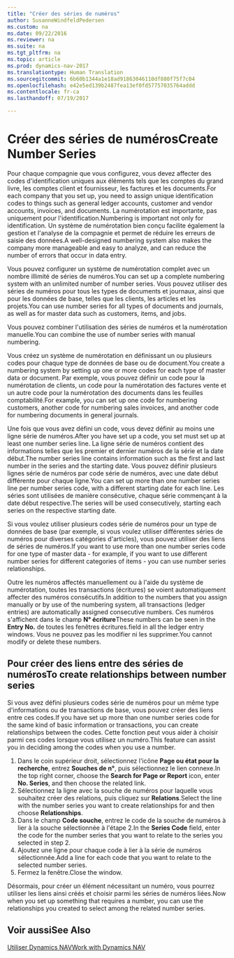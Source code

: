 ```yaml
---
title: "Créer des séries de numéros"
author: SusanneWindfeldPedersen
ms.custom: na
ms.date: 09/22/2016
ms.reviewer: na
ms.suite: na
ms.tgt_pltfrm: na
ms.topic: article
ms.prod: dynamics-nav-2017
ms.translationtype: Human Translation
ms.sourcegitcommit: 6b60b1344a1e18ad91863046110df880f75f7c04
ms.openlocfilehash: e42e5ed139b2487fea13ef0fd57757035764addd
ms.contentlocale: fr-ca
ms.lasthandoff: 07/19/2017

---
```


# <a name="create-number-series"></a><span data-ttu-id="f1553-102">Créer des séries de numéros</span><span class="sxs-lookup"><span data-stu-id="f1553-102">Create Number Series</span></span>

<span data-ttu-id="f1553-103">Pour chaque compagnie que vous configurez, vous devez affecter des codes d'identification uniques aux éléments tels que les comptes du grand livre, les comptes client et fournisseur, les factures et les documents.</span><span class="sxs-lookup"><span data-stu-id="f1553-103">For each company that you set up, you need to assign unique identification codes to things such as general ledger accounts, customer and vendor accounts, invoices, and documents.</span></span> <span data-ttu-id="f1553-104">La numérotation est importante, pas uniquement pour l'identification.</span><span class="sxs-lookup"><span data-stu-id="f1553-104">Numbering is important not only for identification.</span></span> <span data-ttu-id="f1553-105">Un système de numérotation bien conçu facilite également la gestion et l'analyse de la compagnie et permet de réduire les erreurs de saisie des données.</span><span class="sxs-lookup"><span data-stu-id="f1553-105">A well-designed numbering system also makes the company more manageable and easy to analyze, and can reduce the number of errors that occur in data entry.</span></span>

<span data-ttu-id="f1553-106">Vous pouvez configurer un système de numérotation complet avec un nombre illimité de séries de numéros.</span><span class="sxs-lookup"><span data-stu-id="f1553-106">You can set up a complete numbering system with an unlimited number of number series.</span></span> <span data-ttu-id="f1553-107">Vous pouvez utiliser des séries de numéros pour tous les types de documents et journaux, ainsi que pour les données de base, telles que les clients, les articles et les projets.</span><span class="sxs-lookup"><span data-stu-id="f1553-107">You can use number series for all types of documents and journals, as well as for master data such as customers, items, and jobs.</span></span>

<span data-ttu-id="f1553-108">Vous pouvez combiner l'utilisation des séries de numéros et la numérotation manuelle.</span><span class="sxs-lookup"><span data-stu-id="f1553-108">You can combine the use of number series with manual numbering.</span></span>

<span data-ttu-id="f1553-109">Vous créez un système de numérotation en définissant un ou plusieurs codes pour chaque type de données de base ou de document.</span><span class="sxs-lookup"><span data-stu-id="f1553-109">You create a numbering system by setting up one or more codes for each type of master data or document.</span></span> <span data-ttu-id="f1553-110">Par exemple, vous pouvez définir un code pour la numérotation de clients, un code pour la numérotation des factures vente et un autre code pour la numérotation des documents dans les feuilles comptabilité.</span><span class="sxs-lookup"><span data-stu-id="f1553-110">For example, you can set up one code for numbering customers, another code for numbering sales invoices, and another code for numbering documents in general journals.</span></span>

<span data-ttu-id="f1553-111">Une fois que vous avez défini un code, vous devez définir au moins une ligne série de numéros.</span><span class="sxs-lookup"><span data-stu-id="f1553-111">After you have set up a code, you set must set up at least one number series line.</span></span> <span data-ttu-id="f1553-112">La ligne série de numéros contient des informations telles que les premier et dernier numéros de la série et la date début.</span><span class="sxs-lookup"><span data-stu-id="f1553-112">The number series line contains information such as the first and last number in the series and the starting date.</span></span> <span data-ttu-id="f1553-113">Vous pouvez définir plusieurs lignes série de numéros par code série de numéros, avec une date début différente pour chaque ligne.</span><span class="sxs-lookup"><span data-stu-id="f1553-113">You can set up more than one number series line per number series code, with a different starting date for each line.</span></span> <span data-ttu-id="f1553-114">Les séries sont utilisées de manière consécutive, chaque série commençant à la date début respective.</span><span class="sxs-lookup"><span data-stu-id="f1553-114">The series will be used consecutively, starting each series on the respective starting date.</span></span>

<span data-ttu-id="f1553-115">Si vous voulez utiliser plusieurs codes série de numéros pour un type de données de base (par exemple, si vous voulez utiliser différentes séries de numéros pour diverses catégories d'articles), vous pouvez utiliser des liens de séries de numéros.</span><span class="sxs-lookup"><span data-stu-id="f1553-115">If you want to use more than one number series code for one type of master data - for example, if you want to use different number series for different categories of items - you can use number series relationships.</span></span>

<span data-ttu-id="f1553-116">Outre les numéros affectés manuellement ou à l'aide du système de numérotation, toutes les transactions (écritures) se voient automatiquement affecter des numéros consécutifs.</span><span class="sxs-lookup"><span data-stu-id="f1553-116">In addition to the numbers that you assign manually or by use of the numbering system, all transactions (ledger entries) are automatically assigned consecutive numbers.</span></span> <span data-ttu-id="f1553-117">Ces numéros s'affichent dans le champ **N° écriture**</span><span class="sxs-lookup"><span data-stu-id="f1553-117">These numbers can be seen in the **Entry No.**</span></span> <span data-ttu-id="f1553-118">de toutes les fenêtres écritures.</span><span class="sxs-lookup"><span data-stu-id="f1553-118">field in all the ledger entry windows.</span></span> <span data-ttu-id="f1553-119">Vous ne pouvez pas les modifier ni les supprimer.</span><span class="sxs-lookup"><span data-stu-id="f1553-119">You cannot modify or delete these numbers.</span></span>

## <a name="to-create-relationships-between-number-series"></a><span data-ttu-id="f1553-120">Pour créer des liens entre des séries de numéros</span><span class="sxs-lookup"><span data-stu-id="f1553-120">To create relationships between number series</span></span>
<span data-ttu-id="f1553-121">Si vous avez défini plusieurs codes série de numéros pour un même type d'informations ou de transactions de base, vous pouvez créer des liens entre ces codes.</span><span class="sxs-lookup"><span data-stu-id="f1553-121">If you have set up more than one number series code for the same kind of basic information or transactions, you can create relationships between the codes.</span></span> <span data-ttu-id="f1553-122">Cette fonction peut vous aider à choisir parmi ces codes lorsque vous utilisez un numéro.</span><span class="sxs-lookup"><span data-stu-id="f1553-122">This feature can assist you in deciding among the codes when you use a number.</span></span>

1. <span data-ttu-id="f1553-123">Dans le coin supérieur droit, sélectionnez l'icône **Page ou état pour la recherche**, entrez **Souches de n°**, puis sélectionnez le lien connexe.</span><span class="sxs-lookup"><span data-stu-id="f1553-123">In the top right corner, choose the **Search for Page or Report** icon, enter **No. Series**, and then choose the related link.</span></span>
2. <span data-ttu-id="f1553-124">Sélectionnez la ligne avec la souche de numéros pour laquelle vous souhaitez créer des relations, puis cliquez sur **Relations**.</span><span class="sxs-lookup"><span data-stu-id="f1553-124">Select the line with the number series you want to create relationships for and then choose **Relationships**.</span></span>
3. <span data-ttu-id="f1553-125">Dans le champ **Code souche**, entrez le code de la souche de numéros à lier à la souche sélectionnée à l'étape 2.</span><span class="sxs-lookup"><span data-stu-id="f1553-125">In the **Series Code** field, enter the code for the number series that you want to relate to the series you selected in step 2.</span></span>
4. <span data-ttu-id="f1553-126">Ajoutez une ligne pour chaque code à lier à la série de numéros sélectionnée.</span><span class="sxs-lookup"><span data-stu-id="f1553-126">Add a line for each code that you want to relate to the selected number series.</span></span>
5. <span data-ttu-id="f1553-127">Fermez la fenêtre.</span><span class="sxs-lookup"><span data-stu-id="f1553-127">Close the window.</span></span>

<span data-ttu-id="f1553-128">Désormais, pour créer un élément nécessitant un numéro, vous pourrez utiliser les liens ainsi créés et choisir parmi les séries de numéros liées.</span><span class="sxs-lookup"><span data-stu-id="f1553-128">Now when you set up something that requires a number, you can use the relationships you created to select among the related number series.</span></span>

## <a name="see-also"></a><span data-ttu-id="f1553-129">Voir aussi</span><span class="sxs-lookup"><span data-stu-id="f1553-129">See Also</span></span>
[<span data-ttu-id="f1553-130">Utiliser Dynamics NAV</span><span class="sxs-lookup"><span data-stu-id="f1553-130">Work with Dynamics NAV</span></span>](ui-work-product.md)

